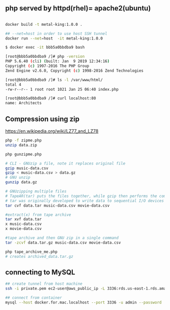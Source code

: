 php served by httpd(rhel)= apache2(ubuntu)
-----------------------------------------

```bash

docker build -t metal-king:1.0.0 .

## --net=host in order to use host SSH tunnel
docker run --net=host  -it metal-king:1.0.0
```

```bash
$ docker exec -it bbb5a0bbdba9 bash

[root@bbb5a0bbdba9 /]# php -version
PHP 5.6.40 (cli) (built: Jan  9 2019 12:34:16) 
Copyright (c) 1997-2016 The PHP Group
Zend Engine v2.6.0, Copyright (c) 1998-2016 Zend Technologies

[root@bbb5a0bbdba9 /]# ls -l /var/www/html/
total 4
-rw-r--r-- 1 root root 1021 Jan 25 06:40 index.php

[root@bbb5a0bbdba9 /]# curl localhost:80
name: Architects
```

Compression using zip
---

https://en.wikipedia.org/wiki/LZ77_and_LZ78

```bash
php -f zipme.php
unzip data.zip

php gunzipme.php

# CLI - GNUzip a file, note it replaces original file
gzip music-data.csv
gzip < music-data.csv > data.gz
# GNU unzip
gunzip data.gz 

# GNUzipping multiple files
# TapeAR(tar) puts the files together, while gzip then performs the compression.
# tar was originally developed to write data to sequential I/O devices with no file system of their own
tar cvf data.tar music-data.csv movie-data.csv

#extract(x) from tape archive
tar xvf data.tar 
x music-data.csv
x movie-data.csv

#tape archive and then GNU zip in a single command
tar -zcvf data.tar.gz music-data.csv movie-data.csv
```


```bash
php tape_archive_me.php
# creates archived_data.tar.gz

```

connecting to MySQL
--------------------

```bash
## create tunnel from host machine
ssh -i private.pem ec2-user@aws_public_ip -L 3336:rds.us-east-1.rds.amazonaws.com:3306 -N

## connect from container
mysql --host docker.for.mac.localhost --port 3336 -u admin --password
```
